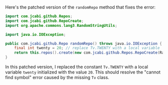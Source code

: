 Here's the patched version of the `randomRepo` method that fixes the error:

```java
import com.jcabi.github.Repos;
import com.jcabi.github.RepoCreate;
import org.apache.commons.lang3.RandomStringUtils;

import java.io.IOException;

public com.jcabi.github.Repo randomRepo() throws java.io.IOException {
    final int twenty = 20; // replace Tv.TWENTY with a local variable
    return this.repos().create(new com.jcabi.github.Repos.RepoCreate(RandomStringUtils.randomAlphanumeric(twenty), true));
}
```

In this patched version, I replaced the constant `Tv.TWENTY` with a local variable `twenty` initialized with the value `20`. This should resolve the "cannot find symbol" error caused by the missing `Tv` class.